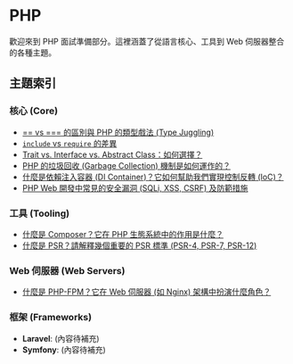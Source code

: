 # PHP

歡迎來到 PHP 面試準備部分。這裡涵蓋了從語言核心、工具到 Web 伺服器整合的各種主題。

## 主題索引

### 核心 (Core)

- [== vs === 的區別與 PHP 的類型戲法 (Type Juggling)](./Core/equality_and_type_juggling.md)
- [`include` vs `require` 的差異](./Core/include_vs_require.md)
- [Trait vs. Interface vs. Abstract Class：如何選擇？](./Core/trait_vs_interface_vs_abstract_class.md)
- [PHP 的垃圾回收 (Garbage Collection) 機制是如何運作的？](./Core/garbage_collection_in_php.md)
- [什麼是依賴注入容器 (DI Container)？它如何幫助我們實現控制反轉 (IoC)？](./Core/di_container_and_ioc.md)
- [PHP Web 開發中常見的安全漏洞 (SQLi, XSS, CSRF) 及防範措施](./Core/common_security_vulnerabilities.md)

### 工具 (Tooling)

- [什麼是 Composer？它在 PHP 生態系統中的作用是什麼？](./Tooling/what_is_composer_and_its_purpose.md)
- [什麼是 PSR？請解釋幾個重要的 PSR 標準 (PSR-4, PSR-7, PSR-12)](./Tooling/what_is_psr_and_common_standards.md)

### Web 伺服器 (Web Servers)

- [什麼是 PHP-FPM？它在 Web 伺服器 (如 Nginx) 架構中扮演什麼角色？](./Web_Servers/php_fpm_and_its_role.md)

### 框架 (Frameworks)

- **Laravel**: (內容待補充)
- **Symfony**: (內容待補充)
